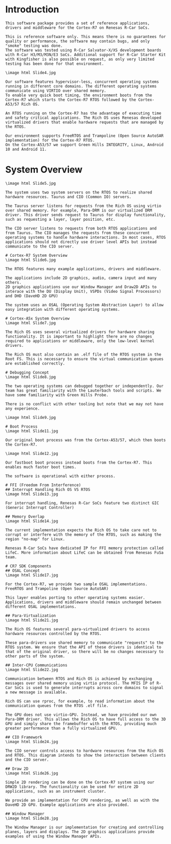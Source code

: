 # Introduction

    This software package provides a set of reference applications, drivers and middleware for the Cortex-R7 on Renesas R-Car SoCs.
    
    This is reference software only. This means there is no guarantees for quality or performance, the software may contain bugs, and only "smoke" testing was done.
    The software was tested using R-Car Salvator-X/XS development boards with R-Car H3/M3/M3N/E3 SoCs. Additional support for R-Car Starter Kit with Kingfisher is also possible on request, as only very limited testing has been done for that environment.

    \image html Slide4.jpg

    Our software features hypervisor-less, concurrent operating systems running in different core domains. The different operating systems communicate using VIRTIO over shared memory.
    To enable very quick boot timing, the environment boots from the Cortex-R7 which starts the Cortex-R7 RTOS followed by the Cortex-A53/57 Rich OS.  

    An RTOS running on the Cortex-R7 has the advantage of executing time and safety critical applications. The Rich OS uses Renesas developed virtualized drivers that enable hardware requests that are managed by the RTOS.  

    Our environment supports FreeRTOS and Trampoline (Open Source AutoSAR implementation) for the Cortex-R7 RTOS.  
    On the Cortex-A53/57 we support Green Hills INTEGRITY, Linux, Android 10 and Android 11.  

# System Overview
    \image html Slide5.jpg

    The system uses two system servers on the RTOS to realize shared hardware resources. Taurus and CIO (Common IO) servers.

    The Taurus server listens for requests from the Rich OS using virtio over shared memory. For example, Para-DRM is our virtualized DRM driver. This driver sends request to Taurus for display functionality, such as requesting a layer, layer position, etc.

    The CIO server listens to requests from both RTOS applications and from Taurus. The CIO manages the requests from these concurrent operating systems to handle hardware interactions. In most cases, RTOS applications should not directly use driver level APIs but instead communicate to the CIO server.

    # Cortex-R7 System Overview
    \image html Slide6.jpg

    The RTOS features many example applications, drivers and middleware.

    The applications include 2D graphics, audio, camera input and many others.
    2D graphics applications use our Window Manager and Draw2D APIs to interace with the DU (Display Unit), VSPDs (Video Signal Processors) and DHD (DaveHD 2D GPU)

    The system uses an OSAL (Operating System Abstraction Layer) to allow easy integration with different operating systems.

    # Cortex-A5x System Overview
    \image html Slide7.jpg

    The Rich OS uses several virtualized drivers for hardware sharing functionality. It is important to highlight there are no changes required to applications or middleware, only the low-level kernel drivers.

    The Rich OS must also contain an .elf file of the RTOS system in the Root FS. This is necessary to ensure the virtual communication queues are established correctly.

    # Debugging Concept
    \image html Slide8.jpg

    The two operating systems can debugged together or independently. Our team has great familiarity with the Lauterbach tools and scripts. We have some familiarity with Green Hills Probe.
    
    There is no conflict with other tooling but note that we may not have any experience.
    
    \image html Slide9.jpg

    # Boot Process
    \image html Slide11.jpg

    Our original boot process was from the Cortex-A53/57, which then boots the Cortex-R7.

    \image html Slide12.jpg

    Our fastboot boot process instead boots from the Cortex-R7. This enables much faster boot times.

    The software is operational with either process.

    # FFI (Freedom From Interference)
    ## Interrupt Handling Rich OS VS RTOS
    \image html Slide13.jpg

    For interrupt handling, Renesas R-Car SoCs feature two distinct GIC (Generic Interrupt Controller)

    ## Memory Overlap
    \image html Slide14.jpg

    The current implementation expects the Rich OS to take care not to corrupt or interfere with the memory of the RTOS, such as making the region "no-map" for Linux.

    Renesas R-Car SoCs have dedicated IP for FFI memory protection called LifeC. More information about LifeC can be obtained from Renesas FuSa team.

    # CR7 SDK Components
    ## OSAL Concept
    \image html Slide17.jpg

    For the Cortex-R7, we provide two sample OSAL implementations. FreeRTOS and Trampoline (Open Source AutoSAR)

    This layer enables porting to other operating systems easier. Applications, drivers and middleware should remain unchanged between different OSAL implementations.

    ## Para-Virtualization
    \image html Slide21.jpg

    The Rich OS features several para-virtualized drivers to access hardware resources controlled by the RTOS. 
    
    These para-drivers use shared memory to communicate "requests" to the RTOS system. We ensure that the API of these drivers is identical to that of the original driver, so there will be no changes necessary to other parts of the system.

    ## Inter-CPU Communications
    \image html Slide22.jpg

    Communication between RTOS and Rich OS is achieved by exchanging messages over shared memory using virtio protocol. The MFIS IP of R-Car SoCs is used to generate interrupts across core domains to signal a new message is available.

    Rich OS can use rproc, for example, to read information about the communication queues from the RTOS .elf file.

    The GPU does not use virtio-GPU. Instead, we have provided our own Para-DRM driver. This allows the Rich OS to have full access to the 3D GPU and simply share the framebuffer with the RTOS, providing much greater performance than a fully virtualized GPU.

    ## CIO Framework
    \image html Slide24.jpg

    The CIO server controls access to hardware resources from the Rich OS and RTOS. This diagram intends to show the interaction between clients and the CIO server.

    ## Draw 2D
    \image html Slide26.jpg

    Simple 2D rendering can be done on the Cortex-R7 system using our DRW2D library. The functionality can be used for entire 2D applications, such as an instrument cluster.

    We provide an implementation for CPU rendering, as well as with the DaveHD 2D GPU. Example applications are also provided.
    
    ## Window Manager
    \image html Slide28.jpg

    The Window Manager is our implementation for creating and controlling planes, layers and displays. The 2D graphics applications provide examples of using the Window Manager APIs.

